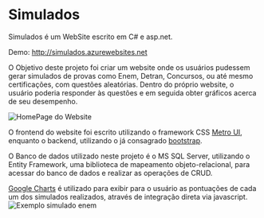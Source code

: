 
# Simulados
Simulados é um WebSite escrito em C# e asp.net. 

Demo: http://simulados.azurewebsites.net


O Objetivo deste projeto foi criar um website onde os usuários pudessem gerar simulados de provas como Enem, Detran, Concursos, ou até mesmo certificações, com questões aleatórias. Dentro do próprio website, o usuário poderia responder às questões e em seguida obter gráficos acerca de seu desempenho.

![HomePage do Website](https://1.bp.blogspot.com/-PVvsZnnz4e8/XlbCs0HrvNI/AAAAAAAACic/2YjbqQIc28kl6lNAUP9kg1RQYUQlXqyeACLcBGAsYHQ/s1600/simulados.png)

O frontend do website foi escrito utilizando o framework CSS [Metro UI](https://metroui.org.ua/), enquanto o backend, utilizando o já consagrado [bootstrap](https://getbootstrap.com/).

O Banco de dados utilizado neste projeto é o MS SQL Server, utilizando o Entity Framework, uma biblioteca de mapeamento objeto-relacional, para acessar do banco de dados e realizar as operações de CRUD.

[Google Charts](https://developers.google.com/chart) é utilizado para exibir para o usuário as pontuações de cada um dos simulados realizados, através de integração direta via javascript.
![Exemplo simulado enem](https://1.bp.blogspot.com/-QH_pOxvmJLo/XlbDY_omNTI/AAAAAAAACik/WZugIC0mkBgmiDTTfKhhoyXVT-LGfAQTACLcBGAsYHQ/s1600/sim6.png)
